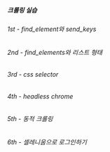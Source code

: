 ##### 크롤링 실습

###### 1st - find_element와 send_keys
###### 2nd - find_elements와 리스트 형태
###### 3rd - css selector
###### 4th - headless chrome
###### 5th - 동적 크롤링
###### 6th - 셀레니움으로 로그인하기